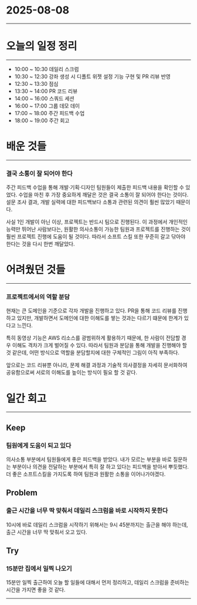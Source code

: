 # 2025-08-08

---

# 오늘의 일정 정리

--- 

- 10:00 ~ 10:30 데일리 스크럼
- 10:30 ~ 12:30 강좌 생성 시 디폴트 위젯 설정 기능 구현 및 PR 리뷰 반영
- 12:30 ~ 13:30 점심
- 13:30 ~ 14:00 PR 코드 리뷰
- 14:00 ~ 16:00 스쿼드 세션
- 16:00 ~ 17:00 그룹 데모 데이
- 17:00 ~ 18:00 주간 피드백 수업
- 18:00 ~ 19:00 주간 회고

# 배운 것들

---

### 결국 소통이 잘 되어야 한다
주간 피드백 수업을 통해 개발·기획·디자인 팀원들이 제출한 피드백 내용을 확인할 수 있었다.
수업을 마친 후 가장 중요하게 깨달은 것은 결국 소통이 잘 되어야 한다는 것이다. 설문 조사 결과, 개발 실력에 대한 피드백보다 소통과 관련된 의견이 훨씬 많았기 때문이다.

사실 1인 개발이 아닌 이상, 프로젝트는 반드시 팀으로 진행된다. 이 과정에서 개인적인 능력만 뛰어난 사람보다는, 원활한 의사소통이 가능한 팀원과 프로젝트를 진행하는 것이 훨씬 프로젝트 진행에 도움이 될 것이다. 따라서 소프트 스킬 또한 꾸준히 갈고 닦아야 한다는 것을 다시 한번 깨달았다.

# 어려웠던 것들

--- 

### 프로젝트에서의 역할 분담
현재는 큰 도메인을 기준으로 각자 개발을 진행하고 있다. PR을 통해 코드 리뷰를 진행하고 있지만, 개발하면서 도메인에 대한 이해도를 쌓는 것과는 다르기 떄문에 한계가 있다고 느낀다.

특히 동영상 기능은 AWS 리소스를 광범위하게 활용하기 때문에, 한 사람이 전담할 경우 이해도 격차가 크게 벌어질 수 있다. 따라서 팀원과 분담을 통해 개발을 진행해야 할 것 같은데, 어떤 방식으로 역할을 분담할지에 대한 구체적인 그림이 아직 부족하다.

앞으로는 코드 리뷰뿐 아니라, 문제 해결 과정과 기술적 의사결정을 자세히 문서화하여 공유함으로써 서로의 이해도를 높이는 방식이 필요 할 것 같다.


# 일간 회고

--- 

## Keep

### 팀원에게 도움이 되고 있다

의사소통 부분에서 팀원들에게 좋은 피드백을 받았다. 내가 모르는 부분을 바로 질문하는 부분이나 의견을 전달하는 부분에서 특히 잘 하고 있다는 피드백을 받아서 뿌듯했다.
더 좋은 소프트스킬을 가지도록 하여 팀원과 원활한 소통을 이어나가야겠다.

## Problem

### 출근 시간을 너무 딱 맞춰서 데일리 스크럼을 바로 시작하지 못한다

10시에 바로 데일리 스크럼을 시작하기 위해서는 9시 45분까지는 출근을 해야 하는데, 출근 시간을 너무 딱 맞춰서 오고 있다.

## Try

### 15분만 집에서 일찍 나오기

15분만 일찍 출근하여 오늘 할 일들에 대해서 먼저 정리하고, 데일리 스크럼을 준비하는 시간을 가지면 좋을 것 같다.

---

